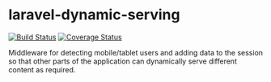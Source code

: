 # laravel-dynamic-serving

[![Build Status](https://travis-ci.org/matthewbdaly/laravel-dynamic-serving.svg?branch=master)](https://travis-ci.org/matthewbdaly/laravel-dynamic-serving)
[![Coverage Status](https://coveralls.io/repos/github/matthewbdaly/laravel-dynamic-serving/badge.svg?branch=master)](https://coveralls.io/github/matthewbdaly/laravel-dynamic-serving?branch=master)

Middleware for detecting mobile/tablet users and adding data to the session so that other parts of the application can dynamically serve different content as required.
